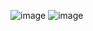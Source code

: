 ![image](https://github.com/user-attachments/assets/2e87a157-4778-488d-9c09-ed009ce2ad05)
![image](https://github.com/user-attachments/assets/e3e01950-cf9e-430d-ba92-1441e3d6f23d)
